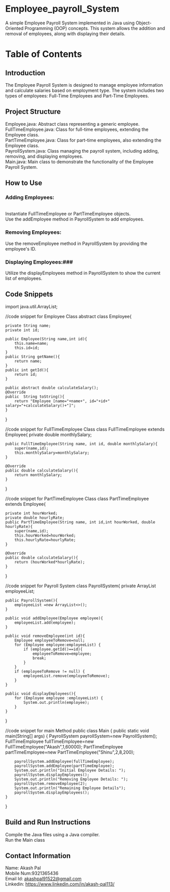 # Employee_payroll_System
A simple Employee Payroll System implemented in Java using Object-Oriented Programming (OOP) concepts. This system allows the addition and removal of employees, along with displaying their details.

# Table of Contents #
## Introduction ##
The Employee Payroll System is designed to manage employee information and calculate salaries based on employment type. The system includes two types of employees: Full-Time Employees and Part-Time Employees.
## Project Structure ##
Employee.java: Abstract class representing a generic employee.<br>
FullTimeEmployee.java: Class for full-time employees, extending the Employee class. <br>
PartTimeEmployee.java: Class for part-time employees, also extending the Employee class. <br>
PayrollSystem.java: Class managing the payroll system, including adding, removing, and displaying employees. <br>
Main.java: Main class to demonstrate the functionality of the Employee Payroll System. <br>

## How to Use ##

### Adding Employees:
<br>
Instantiate FullTimeEmployee or PartTimeEmployee objects.
<br>
Use the addEmployee method in PayrollSystem to add employees.
<br>

### Removing Employees: ###
Use the removeEmployee method in PayrollSystem by providing the employee's ID.
<br>

### Displaying Employees:###
Utilize the displayEmployees method in PayrollSystem to show the current list of employees.
## Code Snippets ##
import java.util.ArrayList;

//code snippet for Employee Class
abstract class Employee{

    private String name;
    private int id;

    public Employee(String name,int id){
        this.name=name;
        this.id=id;
    }
    public String getName(){
        return name;
    }
    public int getId(){
        return id;
    }

    public abstract double calculateSalary();
    @Override
    public  String toString(){
        return "Employee [name="+name+", id="+id+" salary="+calculateSalary()+"]";
    }
}


//code snippet for FullTimeEmployee Class
class FullTimeEmployee extends Employee{
    private double monthlySalary;

    public FullTimeEmployee(String name, int id, double monthlySalary){
        super(name,id);
        this.monthlySalary=monthlySalary;
    }

    @Override
    public double calculateSalary(){
        return monthlySalary;
    }

}

//code snippet for PartTimeEmployee Class
class PartTimeEmployee extends Employee{

    private int hourWorked;
    private double hourlyRate;
    public PartTimeEmployee(String name, int id,int hourWorked, double hourlyRate){
        super(name,id);
        this.hourWorked=hourWorked;
        this.hourlyRate=hourlyRate;
    }

    @Override
    public double calculateSalary(){
        return (hourWorked*hourlyRate);
    }
}

//code snippet for Payroll System
class PayrollSystem{
    private ArrayList<Employee> employeeList;

    public PayrollSystem(){
        employeeList =new ArrayList<>();
    }

    public void addEmployee(Employee employee){
        employeeList.add(employee);
    }

    public void removeEmployee(int id){
        Employee employeeToRemove=null;
        for (Employee employee:employeeList) {
            if (employee.getId()==id){
                employeeToRemove=employee;
                break;
            }
        }
        if (employeeToRemove != null) {
            employeeList.remove(employeeToRemove);
        }
    }

    public void displayEmployees(){
        for (Employee employee :employeeList) {
            System.out.println(employee);
        }
    }
}

//code snippet for main Method
public class Main {
    public static void main(String[] args) {
        PayrollSystem payrollSystem=new PayrollSystem();
        FullTimeEmployee fullTimeEmployee=new FullTimeEmployee("Akash",1,60000);
        PartTimeEmployee partTimeEmployee=new PartTimeEmployee("Shinu",2,8,200);

        payrollSystem.addEmployee(fullTimeEmployee);
        payrollSystem.addEmployee(partTimeEmployee);
        System.out.println("Initial Employee Details: ");
        payrollSystem.displayEmployees();
        System.out.println("Removing Employee Details: ");
        payrollSystem.removeEmployee(2);
        System.out.println("Remaining Employee Details");
        payrollSystem.displayEmployees();
    }
}




## Build and Run Instructions ##
Compile the Java files using a Java compiler.
<br>
Run the Main class
## Contact Information ##
Name: Akash Pal<br>
Mobile Num:9321365436<br>
Email Id: akashpal91522@gmail.com<br>
Linkedin: https://www.linkedin.com/in/akash-pal113/



